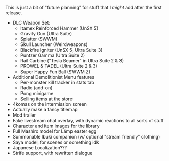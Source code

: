 This is just a bit of "future planning" for stuff that I *might* add
after the first release.

* DLC Weapon Set:
  - Itamex Reinforced Hammer (UnSX 5)
  - Gravity Gun (Ultra Suite)
  - Splatter (SWWM)
  - Skull Launcher (Weirdweapons)
  - Blackfire Igniter (UnSX 5, Ultra Suite 3)
  - Puntzer Gamma (Ultra Suite 2)
  - Rail Carbine ("Tesla Beamer" in Ultra Suite 2 & 3)
  - PROWEL & TADEL (Ultra Suite 2 & 3)
  - Super Happy Fun Ball (SWWM Z)
* Additional Demolitionist Menu features
  - Per-monster kill tracker in stats tab
  - Radio (add-on)
  - Pong minigame
  - Selling items at the store
* 4komas on the intermission screen
* Actually make a fancy titlemap
* Mod trailer
* Fake livestream chat overlay, with dynamic reactions to all sorts of stuff
* Character and item images for the library
* Full Mashiro model for Lämp easter egg
* Summonable Ibuki companion (w/ optional "stream friendly" clothing)
* Saya model, for scenes or something idk
* Japanese Localization???
* Strife support, with rewritten dialogue

